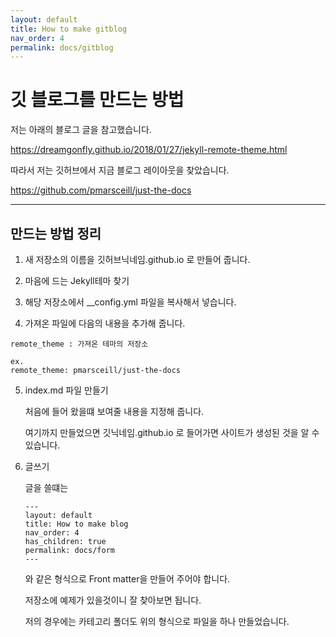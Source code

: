 ```yaml
---
layout: default
title: How to make gitblog
nav_order: 4
permalink: docs/gitblog
---
```

# 깃 블로그를 만드는 방법

저는 아래의 블로그 글을 참고했습니다.

https://dreamgonfly.github.io/2018/01/27/jekyll-remote-theme.html

따라서 저는 깃허브에서 지금 블로그 레이아웃을 찾았습니다.

https://github.com/pmarsceill/just-the-docs

---
## 만드는 방법 정리

1. 새 저장소의 이름을 깃허브닉네임.github.io 로 만들어 줍니다.

2. 마음에 드는 Jekyll테마 찾기

3. 해당 저장소에서 __config.yml 파일을 복사해서 넣습니다.

4. 가져온 파일에 다음의 내용을 추가해 줍니다.
```
remote_theme : 가져온 테마의 저장소

ex.
remote_theme: pmarsceill/just-the-docs
```

5. index.md 파일 만들기

    처음에 들어 왔을떄 보여줄 내용을 지정해 줍니다.

    여기까지 만들었으면 깃닉네임.github.io 로 들어가면 사이트가 생성된 것을 알 수 있습니다.

6.  글쓰기
    
    글을 쓸떄는 
    ```
    ---
    layout: default
    title: How to make blog
    nav_order: 4
    has_children: true
    permalink: docs/form
    ---
    ```
    와 같은 형식으로 Front matter을 만들어 주어야 합니다.

    저장소에 예제가 있을것이니 잘 찾아보면 됩니다.

    저의 경우에는 카테고리 폴더도 위의 형식으로 파일을 하나 만들었습니다.